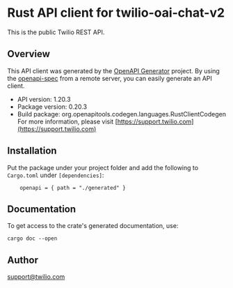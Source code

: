 # Rust API client for twilio-oai-chat-v2

This is the public Twilio REST API.

## Overview

This API client was generated by the [OpenAPI Generator](https://openapi-generator.tech) project.  By using the [openapi-spec](https://openapis.org) from a remote server, you can easily generate an API client.

- API version: 1.20.3
- Package version: 0.20.3
- Build package: org.openapitools.codegen.languages.RustClientCodegen
For more information, please visit [https://support.twilio.com](https://support.twilio.com)

## Installation

Put the package under your project folder and add the following to `Cargo.toml` under `[dependencies]`:

```
    openapi = { path = "./generated" }
```

## Documentation

To get access to the crate's generated documentation, use:

```
cargo doc --open
```

## Author

support@twilio.com

